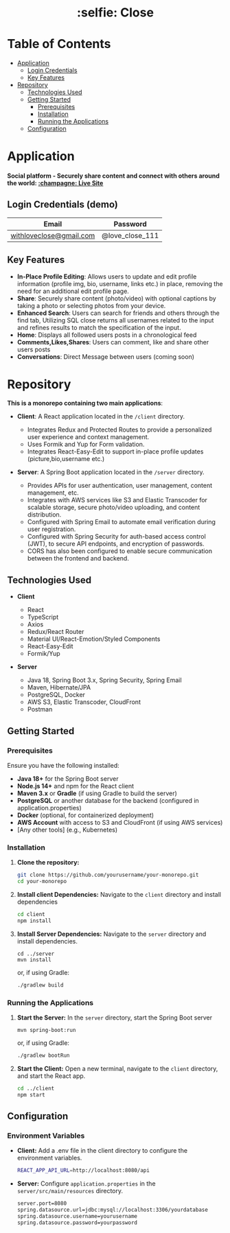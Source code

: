 <h1 align="center">:selfie: Close </h1>

# Table of Contents
  - [Application](#application)
      - [Login Credentials](#login-credentials-demo)
      - [Key Features](#key-features)
  - [Repository](#repository)
      - [Technologies Used](#technologies-used)
      - [Getting Started](#getting-started)
        - [Prerequisites](#prerequisites)
        - [Installation](#installation)
        - [Running the Applications](#running-the-applications)
      - [Configuration](#configuration)

# Application
<h4>Social platform - Securely share content and connect with others around the world: <a href="https://closeapp.co" target="_blank" rel="noreferrer"> :champagne: Live Site</a> 
</h4>

## Login Credentials (demo)
Email  | Password
------------- | -------------
withloveclose@gmail.com  | @love_close_111

## Key Features
- **In-Place Profile Editing**: Allows users to update and edit profile information (profile img, bio, username, links etc.) in place, removing the need for an additional edit profile page.
- **Share**: Securely share content (photo/video) with optional captions by taking a photo or selecting photos from your device.
- **Enhanced Search**: Users can search for friends and others through the find tab, Utilizing SQL close returns all usernames related to the input and refines results to match the specification of the input.
- **Home**: Displays all followed users posts in a chronological feed
- **Comments,Likes,Shares**: Users can comment, like and share other users posts
- **Conversations**: Direct Message between users (coming soon)

# Repository
**This is a monorepo containing two main applications**:

- **Client**: A React application located in the `/client` directory.
    - Integrates Redux and Protected Routes to provide a personalized user experience and context management. 
    - Uses Formik and Yup for Form validation.
    - Integrates React-Easy-Edit to support in-place profile updates (picture,bio,username etc.)
 
- **Server**: A Spring Boot application located in the `/server` directory.
    - Provides APIs for user authentication, user management, content management, etc.
    - Integrates with AWS services like S3 and Elastic Transcoder for scalable storage, secure photo/video uploading, and
      content distribution.
    - Configured with Spring Email to automate email verification during user registration.
    - Configured with Spring Security for auth-based access control (JWT), to secure API endpoints, and encryption of passwords.
    - CORS has also been configured to enable secure communication between the frontend and backend.

## Technologies Used
 
- **Client**
    - React
    - TypeScript
    - Axios
    - Redux/React Router
    - Material UI/React-Emotion/Styled Components
    - React-Easy-Edit
    - Formik/Yup

- **Server**
    - Java 18, Spring Boot 3.x, Spring Security, Spring Email
    - Maven, Hibernate/JPA
    - PostgreSQL, Docker
    - AWS S3, Elastic Transcoder, CloudFront
    - Postman


## Getting Started

### Prerequisites

Ensure you have the following installed:

- **Java 18+** for the Spring Boot server
- **Node.js 14+** and npm for the React client
- **Maven 3.x** or **Gradle** (if using Gradle to build the server)
- **PostgreSQL** or another database for the backend (configured in application.properties)
- **Docker** (optional, for containerized deployment)
- **AWS Account** with access to S3 and CloudFront (if using AWS services)
- [Any other tools] (e.g., Kubernetes)

### Installation

1. **Clone the repository:**
   
   ```bash
   git clone https://github.com/yourusername/your-monorepo.git
   cd your-monorepo

3. **Install client Dependencies:** Navigate to the ```client``` directory and install dependencies

    ```bash
    cd client
    npm install

4. **Install Server Dependencies:** Navigate to the ```server``` directory and install dependencies.

       cd ../server
       mvn install

   or, if using Gradle:
      ```bash
      ./gradlew build

### Running the Applications


1. **Start the Server:** In the ```server``` directory, start the Spring Boot server

       mvn spring-boot:run

   or, if using Gradle:
      ```bash
      ./gradlew bootRun

3. **Start the Client:** Open a new terminal, navigate to the ```client``` directory, and start the React app.
   
    ```bash
    cd ../client
    npm start

## Configuration

### Environment Variables
- **Client:** Add a .env file in the client directory to configure the environment variables.
  
  ```bash
  REACT_APP_API_URL=http://localhost:8080/api

- **Server:** Configure ```application.properties``` in the ```server/src/main/resources``` directory.
  
  ```bash
  server.port=8080
  spring.datasource.url=jdbc:mysql://localhost:3306/yourdatabase
  spring.datasource.username=yourusername
  spring.datasource.password=yourpassword

